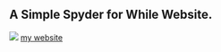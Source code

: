 ## A Simple Spyder for While Website.
![](https://main.ytz49.cn/AboutPageAssets/images/000011.jpg)
[my website](https://main.ytz49.cn)


